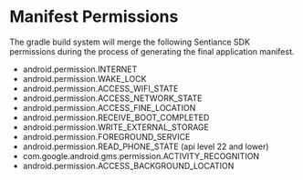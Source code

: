 # Manifest Permissions

The gradle build system will merge the following Sentiance SDK permissions during the process of generating the final application manifest.

* android.permission.INTERNET
* android.permission.WAKE\_LOCK
* android.permission.ACCESS\_WIFI\_STATE
* android.permission.ACCESS\_NETWORK\_STATE
* android.permission.ACCESS\_FINE\_LOCATION
* android.permission.RECEIVE\_BOOT\_COMPLETED
* android.permission.WRITE\_EXTERNAL\_STORAGE
* android.permission.FOREGROUND\_SERVICE
* android.permission.READ\_PHONE\_STATE \(api level 22 and lower\)
* com.google.android.gms.permission.ACTIVITY\_RECOGNITION
* android.permission.ACCESS\_BACKGROUND\_LOCATION

